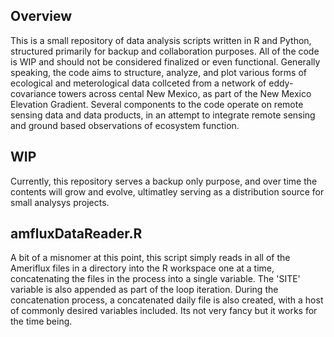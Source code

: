 ## Overview

This is a small repository of data analysis scripts written in R and Python, structured primarily for backup and collaboration purposes. All of the code is WIP and should not be considered finalized or even functional. Generally speaking, the code aims to structure, analyze, and plot various forms of ecological and meterological data collceted from a network of eddy-covariance towers across cental New Mexico, as part of the New Mexico Elevation Gradient. Several components to the code operate on remote sensing data and data products, in an attempt to integrate remote sensing and ground based observations of ecosystem function.

## WIP

Currently, this repository serves a backup only purpose, and over time the contents will grow and evolve, ultimatley serving as a distribution source for small analysys projects. 

## amfluxDataReader.R

A bit of a misnomer at this point, this script simply reads in all of the Ameriflux files in a directory into the R workspace one at a time, concatenating the files in the process into a single variable. The 'SITE' variable is also appended as part of the loop iteration. During the concatenation process, a concatenated daily file is also created, with a host of commonly desired variables included. Its not very fancy but it works for the time being. 
